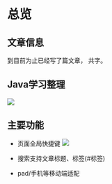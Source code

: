 # 总览

## 文章信息
到目前为止已经写了<code class="article_number"></code>篇文章， 共<code class="site_word_count"></code>字。
<!--本站访问人数：<code class="site_uv"></code>人次 ， 访问量：<code class="site_pv"></code>次-->



## Java学习整理
![](http://assets.processon.com/chart_image/5dc29bfbe4b0ea86c4244cca.png)



## 主要功能
- 页面全局快捷键
![](https://mrliuqh.github.io/directionsImg/other/3-hexo-hotkey.png)

- 搜索支持文章标题、标签(#标签)

- pad/手机等移动端适配